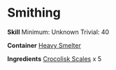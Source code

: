 <!-- TITLE: Sheet Of Crocolisk Scales -->
<!-- SUBTITLE:  -->
# Smithing
**Skill**
Minimum: Unknown
Trivial: 40

**Container**
[Heavy Smelter](heavy-smelter)

**Ingredients**
[Crocolisk Scales](crocolisk-scales) x 5